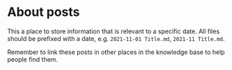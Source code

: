 # About posts

This a place to store information that is relevant to a specific date. All files should be prefixed with a date, e.g. `2021-11-01 Title.md`, `2021-11 Title.md`.

Remember to link these posts in other places in the knowledge base to help people find them.
